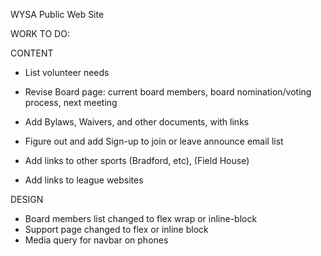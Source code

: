 WYSA Public Web Site

WORK TO DO:

CONTENT

- List volunteer needs
- Revise Board page: current board members, board nomination/voting process, next meeting 
- Add Bylaws, Waivers, and other documents, with links
- Figure out and add Sign-up to join or leave announce email list

- Add links to other sports (Bradford, etc), (Field House)
- Add links to league websites

DESIGN

- Board members list changed to flex wrap or inline-block
- Support page changed to flex or inline block
- Media query for navbar on phones



